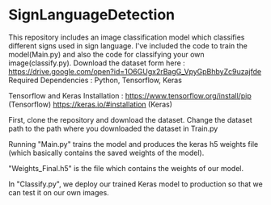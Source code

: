 # SignLanguageDetection

This repository includes an image classification model which classifies different signs used in sign language. I've included the code to train the model(Main.py) and also the code for classifying your own image(classify.py).
Download the dataset form here : https://drive.google.com/open?id=1O6GUgx2rBagG_VpyGpBhbyZc9uzajfde
Required Dependencies : Python, Tensorflow, Keras

Tensorflow and Keras Installation : https://www.tensorflow.org/install/pip (Tensorflow) https://keras.io/#installation (Keras)

First, clone the repository and download the dataset. Change the dataset path to the path where you downloaded the dataset in Train.py

Running "Main.py" trains the model and produces the keras h5 weights file (which basically contains the saved weights of the model).

"Weights_Final.h5" is the file which contains the weights of our model.

In "Classify.py", we deploy our trained Keras model to production so that we can test it on our own images.

